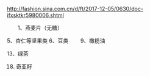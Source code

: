 http://fashion.sina.com.cn/d/ft/2017-12-05/0630/doc-ifxsktkr5980006.shtml

　　1、燕麦片（无糖）

5、杏仁等坚果类
6、豆类
　　9、橄榄油

13、绿茶

18. 奇亚籽